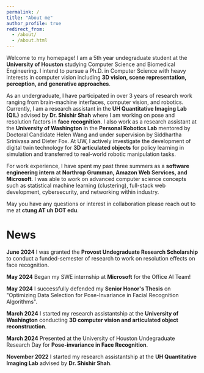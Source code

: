 ```yaml
---
permalink: /
title: "About me"
author_profile: true
redirect_from: 
  - /about/
  - /about.html
---
```


Welcome to my homepage! I am a 5th year undegraduate student at the **University of Houston** studying Computer Science and Biomedical Engineering. I intend to pursue a Ph.D. in Computer Science with heavy interests in computer vision including **3D vision, scene representation, perception, and generative approaches**. 

As an undergraduate, I have participated in over 3 years of research work ranging from brain-machine interfaces, computer vision, and robotics. Currently, I am a research assistant in the **UH Quantitative Imaging Lab (QIL)** advised by **Dr. Shishir Shah** where I am working on pose and resolution factors in **face recognition**. I also work as a research assistant at the **University of Washington** in the **Personal Robotics Lab** mentored by Doctoral Candidate Helen Wang and under supervision by Siddhartha Srinivasa and Dieter Fox. At UW, I actively investigate the development of digital twin technology for **3D articulated objects** for policy learning in simulation and transferred to real-world robotic manipulation tasks.

For work experience, I have spent my past three summers as a **software engineering intern** at **Northrop Grumman, Amazon Web Services, and Microsoft**. I was able to work on advanced computer science concepts such as statistical machine learning (clustering), full-stack web development, cybersecurity, and networking within industry. 

May you have any questions or interest in collaboration please reach out to me at **ctung AT uh DOT edu**.

# News
**June 2024** I was granted the **Provost Undegraduate Research Scholarship** to conduct a funded-semester of research to work on resolution effects on face recognition.

**May 2024** Began my SWE internship at **Microsoft** for the Office AI Team!

**May 2024** I successfully defended my **Senior Honor's Thesis** on "Optimizing Data Selection for Pose-Invariance in Facial Recognition Algorithms". 

**March 2024** I started my research assistantship at the **University of Washington** conducting **3D computer vision and articulated object reconstruction**.

**March 2024** Presented at the University of Houston Undegraduate Research Day for **Pose-invariance in Face Recognition**. 

**November 2022** I started my research assistantship at the **UH Quantitative Imaging Lab** advised by **Dr. Shishir Shah**.
